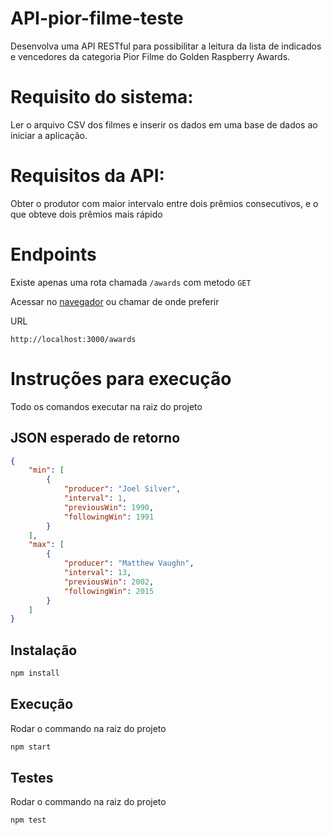 # API-pior-filme-teste

Desenvolva uma API RESTful para possibilitar a leitura da lista de indicados e vencedores
da categoria Pior Filme do Golden Raspberry Awards.

# Requisito do sistema:
Ler o arquivo CSV dos filmes e inserir os dados em uma base de dados ao iniciar a
aplicação.

# Requisitos da API:

Obter o produtor com maior intervalo entre dois prêmios consecutivos, e o que
obteve dois prêmios mais rápido

# Endpoints
Existe apenas uma rota chamada ```/awards``` com metodo ```GET```

Acessar no [navegador](http://localhost:3000/awards) ou chamar de onde preferir

URL

```http://localhost:3000/awards```

# Instruções para execução
Todo os comandos executar na raiz do projeto

## JSON esperado de retorno

```json
{
    "min": [
        {
            "producer": "Joel Silver",
            "interval": 1,
            "previousWin": 1990,
            "followingWin": 1991
        }
    ],
    "max": [
        {
            "producer": "Matthew Vaughn",
            "interval": 13,
            "previousWin": 2002,
            "followingWin": 2015
        }
    ]
}
```
## Instalação
```bash
npm install
```

## Execução

Rodar o commando na raiz do projeto
```bash
npm start
```

## Testes

Rodar o commando na raiz do projeto
```bash
npm test
```
